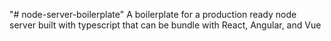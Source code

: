 "# node-server-boilerplate"
A boilerplate for a production ready node server built with typescript that can be bundle with React, Angular, and Vue
